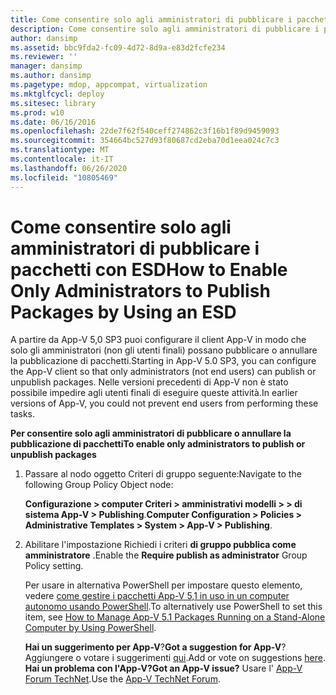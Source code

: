 ```yaml
---
title: Come consentire solo agli amministratori di pubblicare i pacchetti con ESD
description: Come consentire solo agli amministratori di pubblicare i pacchetti con ESD
author: dansimp
ms.assetid: bbc9fda2-fc09-4d72-8d9a-e83d2fcfe234
ms.reviewer: ''
manager: dansimp
ms.author: dansimp
ms.pagetype: mdop, appcompat, virtualization
ms.mktglfcycl: deploy
ms.sitesec: library
ms.prod: w10
ms.date: 06/16/2016
ms.openlocfilehash: 22de7f62f540ceff274862c3f16b1f89d9459093
ms.sourcegitcommit: 354664bc527d93f80687cd2eba70d1eea024c7c3
ms.translationtype: MT
ms.contentlocale: it-IT
ms.lasthandoff: 06/26/2020
ms.locfileid: "10805469"
---
```

# <span data-ttu-id="05795-103">Come consentire solo agli amministratori di pubblicare i pacchetti con ESD</span><span class="sxs-lookup"><span data-stu-id="05795-103">How to Enable Only Administrators to Publish Packages by Using an ESD</span></span>


<span data-ttu-id="05795-104">A partire da App-V 5,0 SP3 puoi configurare il client App-V in modo che solo gli amministratori (non gli utenti finali) possano pubblicare o annullare la pubblicazione di pacchetti.</span><span class="sxs-lookup"><span data-stu-id="05795-104">Starting in App-V 5.0 SP3, you can configure the App-V client so that only administrators (not end users) can publish or unpublish packages.</span></span> <span data-ttu-id="05795-105">Nelle versioni precedenti di App-V non è stato possibile impedire agli utenti finali di eseguire queste attività.</span><span class="sxs-lookup"><span data-stu-id="05795-105">In earlier versions of App-V, you could not prevent end users from performing these tasks.</span></span>

**<span data-ttu-id="05795-106">Per consentire solo agli amministratori di pubblicare o annullare la pubblicazione di pacchetti</span><span class="sxs-lookup"><span data-stu-id="05795-106">To enable only administrators to publish or unpublish packages</span></span>**

1.  <span data-ttu-id="05795-107">Passare al nodo oggetto Criteri di gruppo seguente:</span><span class="sxs-lookup"><span data-stu-id="05795-107">Navigate to the following Group Policy Object node:</span></span>

    <span data-ttu-id="05795-108">**Configurazione &gt; computer Criteri &gt; amministrativi modelli &gt; &gt; di sistema App-V &gt; Publishing**.</span><span class="sxs-lookup"><span data-stu-id="05795-108">**Computer Configuration &gt; Policies &gt; Administrative Templates &gt; System &gt; App-V &gt; Publishing**.</span></span>

2.  <span data-ttu-id="05795-109">Abilitare l'impostazione Richiedi i criteri **di gruppo pubblica come amministratore** .</span><span class="sxs-lookup"><span data-stu-id="05795-109">Enable the **Require publish as administrator** Group Policy setting.</span></span>

    <span data-ttu-id="05795-110">Per usare in alternativa PowerShell per impostare questo elemento, vedere [come gestire i pacchetti App-V 5,1 in uso in un computer autonomo usando PowerShell](how-to-manage-app-v-51-packages-running-on-a-stand-alone-computer-by-using-powershell.md#bkmk-admins-pub-pkgs).</span><span class="sxs-lookup"><span data-stu-id="05795-110">To alternatively use PowerShell to set this item, see [How to Manage App-V 5.1 Packages Running on a Stand-Alone Computer by Using PowerShell](how-to-manage-app-v-51-packages-running-on-a-stand-alone-computer-by-using-powershell.md#bkmk-admins-pub-pkgs).</span></span>

    <span data-ttu-id="05795-111">**Hai un suggerimento per App-V**?</span><span class="sxs-lookup"><span data-stu-id="05795-111">**Got a suggestion for App-V**?</span></span> <span data-ttu-id="05795-112">Aggiungere o votare i suggerimenti [qui](http://appv.uservoice.com/forums/280448-microsoft-application-virtualization).</span><span class="sxs-lookup"><span data-stu-id="05795-112">Add or vote on suggestions [here](http://appv.uservoice.com/forums/280448-microsoft-application-virtualization).</span></span> **<span data-ttu-id="05795-113">Hai un problema con l'App-V?</span><span class="sxs-lookup"><span data-stu-id="05795-113">Got an App-V issue?</span></span>** <span data-ttu-id="05795-114">Usare l' [App-V Forum TechNet](https://social.technet.microsoft.com/Forums/home?forum=mdopappv).</span><span class="sxs-lookup"><span data-stu-id="05795-114">Use the [App-V TechNet Forum](https://social.technet.microsoft.com/Forums/home?forum=mdopappv).</span></span>

 

 





